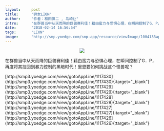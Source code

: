 ```yaml
---
layout:     post
title:      "狮女LION"
author:     "作者：和田慎二 , 岛崎让"
intro:      "在群兽当中从天而降的巨兽赛利佳！藉由蛮力与恐惧心理，在瞬间控制了G．P，再度将其拉回到暴力控制的黑暗时代！里恩要如何挑战这个怪兽呢？"
date:       "2018-02-14 16:56:54"
tags:       "LION"
image:      "http://smp.yoedge.com/smp-app/resource/viewImage/1004133appline.png"
---
```

<div style="text-align: center">
<p><img src="http://smp.yoedge.com/smp-app/resource/viewImage/1004133appline.png"/></p>
</div>
<p class="post-meta">
<span>在群兽当中从天而降的巨兽赛利佳！藉由蛮力与恐惧心理，在瞬间控制了G．P，再度将其拉回到暴力控制的黑暗时代！里恩要如何挑战这个怪兽呢？</span>
</p>
[http://smp3.yoedge.com/view/gotoAppLine/1117430](http://smp3.yoedge.com/view/gotoAppLine/1117430){:target="_blank"}
[http://smp3.yoedge.com/view/gotoAppLine/1117429](http://smp3.yoedge.com/view/gotoAppLine/1117429){:target="_blank"}
[http://smp3.yoedge.com/view/gotoAppLine/1117428](http://smp3.yoedge.com/view/gotoAppLine/1117428){:target="_blank"}
[http://smp3.yoedge.com/view/gotoAppLine/1117427](http://smp3.yoedge.com/view/gotoAppLine/1117427){:target="_blank"}
[http://smp3.yoedge.com/view/gotoAppLine/1117426](http://smp3.yoedge.com/view/gotoAppLine/1117426){:target="_blank"}


